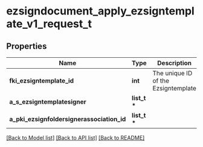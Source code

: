 # ezsigndocument_apply_ezsigntemplate_v1_request_t

## Properties
Name | Type | Description | Notes
------------ | ------------- | ------------- | -------------
**fki_ezsigntemplate_id** | **int** | The unique ID of the Ezsigntemplate | 
**a_s_ezsigntemplatesigner** | **list_t \*** |  | 
**a_pki_ezsignfoldersignerassociation_id** | **list_t \*** |  | 

[[Back to Model list]](../README.md#documentation-for-models) [[Back to API list]](../README.md#documentation-for-api-endpoints) [[Back to README]](../README.md)


